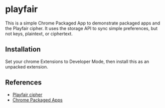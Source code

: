 playfair
========

This is a simple Chrome Packaged App to demonstrate packaged apps and the Playfair cipher.
It uses the storage API to sync simple preferences, but not keys, plaintext, or ciphertext.

## Installation
Set your chrome Extensions to Developer Mode, then install this as an unpacked extension.

## References
* [Playfair cipher](http://en.wikipedia.org/wiki/Playfair_cipher)
* [Chrome Packaged Apps](http://developer.chrome.com/apps/)
